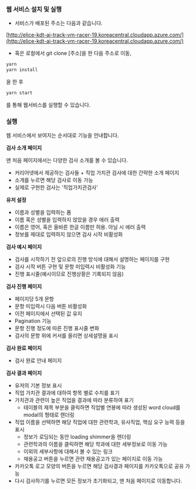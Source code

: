 ### 웹 서비스 설치 및 실행

- 서비스가 배포된 주소는 다음과 같습니다.

[http://elice-kdt-ai-track-vm-racer-19.koreacentral.cloudapp.azure.com/](http://elice-kdt-ai-track-vm-racer-19.koreacentral.cloudapp.azure.com/)

- 혹은 로컬에서 git clone [주소]을 한 다음 주소로 이동,

```bash
yarn
yarn install
```

을 한 후 

```bash
yarn start
```

를 통해 웹서비스를 실행할 수 있습니다.

### 실행

웹 서비스에서 보여지는 순서대로 기능을 안내합니다.

**검사 소개 페이지**

맨 처음 페이지에서는 다양한 검사 소개를 볼 수 있습니다. 

- 커리어넷에서 제공하는 검사들 + 직업 가치관 검사에 대한 간략한 소개 페이지
- 소개를 누르면 해당 검사로 이동 가능
- 실제로 구현한 검사는 '직업가치관검사'

**유저 설정**

- 이름과 성별을 입력하는 폼
- 이름 혹은 성별을 입력하지 않았을 경우 에러 출력
- 이름은 영어, 혹은 올바른 한글 이름만 허용. 아닐 시 에러 출력
- 정보를 제대로 입력하지 않으면 검사 시작 비활성화

**검사 예시 페이지**

- 검사를 시작하기 전 앞으로의 진행 방식에 대해서 설명하는 페이지를 구현
- 검사 시작 버튼 구현 및 문항 미입력시 비활성화 기능
- 진행 표시줄(예시이므로 진행상황은 기록되지 않음)

**검사 진행 페이지**

- 페이지당 5개 문항
- 문항 미입력시 다음 버튼 비활성화
- 이전 페이지에서 선택된 값 유지
- Pagination 기능
- 문항 진행 정도에 따른 진행 표시줄 변화
- 검사의 문항 위에 커서를 올리면 상세설명을 표시

**검사 완료 페이지**

- 검사 완료 안내 페이지

**검사 결과 페이지**

- 유저의 기본 정보 표시
- 직업 가치관 결과에 대하여 항목 별로 수치를 표기
- 가치관과 관련이 높은 직업을 결과에 따라 분류하여 표기
    - 테이블의 제목 부분을 클릭하면 직업별 연봉에 따라 생성된 word cloud를 modal의 형태로 렌더링
- 직업 이름을 선택하면 해당 직업에 대한 관련학과, 유사직업, 핵심 요구 능력 등을 표시
    - 정보가 로딩되는 동안 loading shimmer을 렌더링
    - 관련학과의 이름을 클릭하면 해당 학과에 대한 세부정보로 이동 가능
    - 이외의 세부사항에 대해서 볼 수 있는 링크
    - 채용공고 버튼을 누르면 관련 채용공고가 있는 페이지로 이동 가능
- 카카오톡 로고 모양의 버튼을 누르면 해당 검사결과 페이지를 카카오톡으로 공유 가능
- 다시 검사하기를 누르면 모든 정보가 초기화되고, 맨 처음 페이지로 이동합니다.